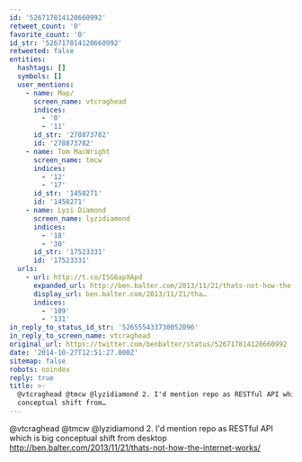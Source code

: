 ```yaml
---
id: '526717814120660992'
retweet_count: '0'
favorite_count: '0'
id_str: '526717814120660992'
retweeted: false
entities:
  hashtags: []
  symbols: []
  user_mentions:
    - name: Map/
      screen_name: vtcraghead
      indices:
        - '0'
        - '11'
      id_str: '278873782'
      id: '278873782'
    - name: Tom MacWright
      screen_name: tmcw
      indices:
        - '12'
        - '17'
      id_str: '1458271'
      id: '1458271'
    - name: Lyzi Diamond
      screen_name: lyzidiamond
      indices:
        - '18'
        - '30'
      id_str: '17523331'
      id: '17523331'
  urls:
    - url: http://t.co/ISG6apXApd
      expanded_url: http://ben.balter.com/2013/11/21/thats-not-how-the-internet-works/
      display_url: ben.balter.com/2013/11/21/tha…
      indices:
        - '109'
        - '131'
in_reply_to_status_id_str: '526555433730052096'
in_reply_to_screen_name: vtcraghead
original_url: https://twitter.com/benbalter/status/526717814120660992
date: '2014-10-27T12:51:27.000Z'
sitemap: false
robots: noindex
reply: true
title: >-
  @vtcraghead @tmcw @lyzidiamond 2. I'd mention repo as RESTful API which is big
  conceptual shift from…
---
```


@vtcraghead @tmcw @lyzidiamond 2. I'd mention repo as RESTful API which is big conceptual shift from desktop http://ben.balter.com/2013/11/21/thats-not-how-the-internet-works/